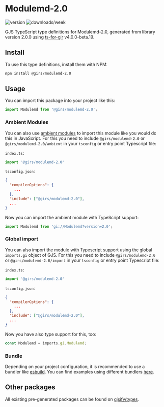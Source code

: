 
# Modulemd-2.0

![version](https://img.shields.io/npm/v/@girs/modulemd-2.0)
![downloads/week](https://img.shields.io/npm/dw/@girs/modulemd-2.0)


GJS TypeScript type definitions for Modulemd-2.0, generated from library version 2.0.0 using [ts-for-gir](https://github.com/gjsify/ts-for-gir) v4.0.0-beta.19.


## Install

To use this type definitions, install them with NPM:
```bash
npm install @girs/modulemd-2.0
```

## Usage

You can import this package into your project like this:
```ts
import Modulemd from '@girs/modulemd-2.0';
```

### Ambient Modules

You can also use [ambient modules](https://github.com/gjsify/ts-for-gir/tree/main/packages/cli#ambient-modules) to import this module like you would do this in JavaScript.
For this you need to include `@girs/modulemd-2.0` or `@girs/modulemd-2.0/ambient` in your `tsconfig` or entry point Typescript file:

`index.ts`:
```ts
import '@girs/modulemd-2.0'
```

`tsconfig.json`:
```json
{
  "compilerOptions": {
    ...
  },
  "include": ["@girs/modulemd-2.0"],
  ...
}
```

Now you can import the ambient module with TypeScript support: 

```ts
import Modulemd from 'gi://Modulemd?version=2.0';
```

### Global import

You can also import the module with Typescript support using the global `imports.gi` object of GJS.
For this you need to include `@girs/modulemd-2.0` or `@girs/modulemd-2.0/import` in your `tsconfig` or entry point Typescript file:

`index.ts`:
```ts
import '@girs/modulemd-2.0'
```

`tsconfig.json`:
```json
{
  "compilerOptions": {
    ...
  },
  "include": ["@girs/modulemd-2.0"],
  ...
}
```

Now you have also type support for this, too:

```ts
const Modulemd = imports.gi.Modulemd;
```

### Bundle

Depending on your project configuration, it is recommended to use a bundler like [esbuild](https://esbuild.github.io/). You can find examples using different bundlers [here](https://github.com/gjsify/ts-for-gir/tree/main/examples).

## Other packages

All existing pre-generated packages can be found on [gjsify/types](https://github.com/gjsify/types).

